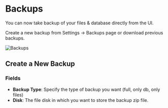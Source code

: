 # Backups

You can now take backup of your files & database directly from the UI.

Create a new backup from Settings -> Backups page or download previous backups.

![Backups](/images/backups.png)

## Create a New Backup

### Fields

- **Backup Type**: Specify the type of backup you want (full, only db, only files)
- **Disk**: The file disk in which you want to store the backup zip file.
